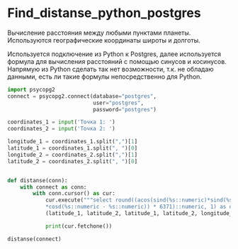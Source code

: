 # Find_distanse_python_postgres
Вычисление расстояния между любыми пунктами планеты. Используются географические координаты широты и долготы.

Используется подключение из Python к Postgres, далее используется формула для вычисления расстояний с помощью синусов и косинусов. Напрямую из Python сделать так нет возможности, т.к. не обладаю данными, есть ли такие формулы непосредственно для Python.

```python
import psycopg2
connect = psycopg2.connect(database="postgres",
                           user="postgres",
                           password="postgres")

coordinates_1 = input('Точка 1: ')
coordinates_2 = input('Точка 2: ')

longitude_1 = coordinates_1.split(",")[1]
latitude_1 = coordinates_1.split(", ")[0]
longitude_2 = coordinates_2.split(",")[1]
latitude_2 = coordinates_2.split(", ")[0]


def distanse(conn):
    with connect as conn:
        with conn.cursor() as cur:
            cur.execute("""select round((acos(sind(%s::numeric)*sind(%s::numeric) + cosd(%s::numeric)*cosd(%s::numeric)
            *cosd(%s::numeric - %s::numeric)) * 6371)::numeric, 1) as distanse""",
            (latitude_1, latitude_2, latitude_1, latitude_2, longitude_1, longitude_2))

            print(cur.fetchone())

distanse(connect)
```
